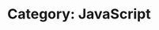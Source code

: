 ---
layout: category_content
title : "Category: JavaScript"

metadata:
  description: "JavaScript Category. All posts related to JavaScript tutorial."
---